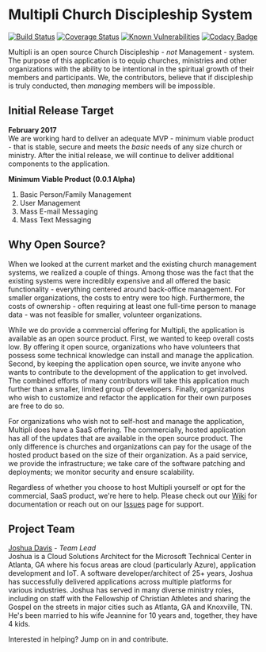 # Multipli Church Discipleship System

[![Build Status](https://travis-ci.org/DiscipledChurch/Multipli-ChMS.svg?branch=develop)](https://travis-ci.org/DiscipledChurch/Multipli-ChMS) [![Coverage Status](https://coveralls.io/repos/github/DiscipledChurch/Multipli-ChMS/badge.svg?branch=develop)](https://coveralls.io/github/DiscipledChurch/Multipli-ChMS?branch=develop) [![Known Vulnerabilities](https://snyk.io/test/github/discipledchurch/multipli-chms/badge.svg)](https://snyk.io/test/github/discipledchurch/multipli-chms) [![Codacy Badge](https://api.codacy.com/project/badge/Grade/a2f79db711e9445ca2e36741cfeb3bc0)](https://www.codacy.com/app/DiscipledChurch/Multipli-ChMS?utm_source=github.com&amp;utm_medium=referral&amp;utm_content=DiscipledChurch/Multipli-ChMS&amp;utm_campaign=Badge_Grade)

Multipli is an open source Church Discipleship - _not_ Management - system.  The purpose of this application is to equip churches, ministries and other organizations with the ability to be intentional in the spiritual growth of their members and participants.  We, the contributors, believe that if discipleship is truly conducted, then _managing_ members will be impossible.

## Initial Release Target
**February 2017**   
We are working hard to deliver an adequate MVP - minimum viable product - that is stable, secure and meets the _basic_ needs of any size church or ministry.  After the initial release, we will continue to deliver additional components to the application.

**Minimum Viable Product (0.0.1 Alpha)**  
  1. Basic Person/Family Management
  2. User Management
  3. Mass E-mail Messaging
  4. Mass Text Messaging 

## Why Open Source?
When we looked at the current market and the existing church management systems, we realized a couple of things.  Among those was the fact that the existing systems were incredibly expensive and all offered the basic functionality - everything centered around back-office management. For smaller organizations, the costs to entry were too high.  Furthermore, the costs of ownership - often requiring at least one full-time person to manage data - was not feasible for smaller, volunteer organizations. 

While we do provide a commercial offering for Multipli, the application is available as an open source product. First, we wanted to keep overall costs low. By offering it open source, organizations who have volunteers that possess some technical knowledge can install and manage the application. Second, by keeping the application open source, we invite anyone who wants to contribute to the development of the application to get involved.  The combined efforts of many contributors will take this application much further than a smaller, limited group of developers.  Finally, organizations who wish to customize and refactor the application for their own purposes are free to do so. 

For organizations who wish not to self-host and manage the application, Multipli does have a SaaS offering. The commercially, hosted application has all of the updates that are available in the open source product. The only difference is churches and organizations can pay for the usage of the hosted product based on the size of their organization.  As a paid service, we provide the infrastructure; we take care of the software patching and deployments; we monitor security and ensure scalability.

Regardless of whether you choose to host Multipli yourself or opt for the commercial, SaaS product, we're here to help.  Please check out our [Wiki](https://github.com/DiscipledChurch/Multipli-ChMS/wiki) for documentation or reach out on our [Issues](https://github.com/DiscipledChurch/Multipli-ChMS/issues) page for support. 

## Project Team
[Joshua Davis](http://jdav.is) - _Team Lead_   
Joshua is a Cloud Solutions Architect for the Microsoft Technical Center in Atlanta, GA where his focus areas are cloud (particularly Azure), application development and IoT.  A software developer/architect of 25+ years, Joshua has successfully delivered applications across multiple platforms for various industries.  Joshua has served in many diverse ministry roles, including on staff with the Fellowship of Christian Athletes and sharing the Gospel on the streets in major cities such as Atlanta, GA and Knoxville, TN.  He's been married to his wife Jeannine for 10 years and, together, they have 4 kids. 

Interested in helping?  Jump on in and contribute.